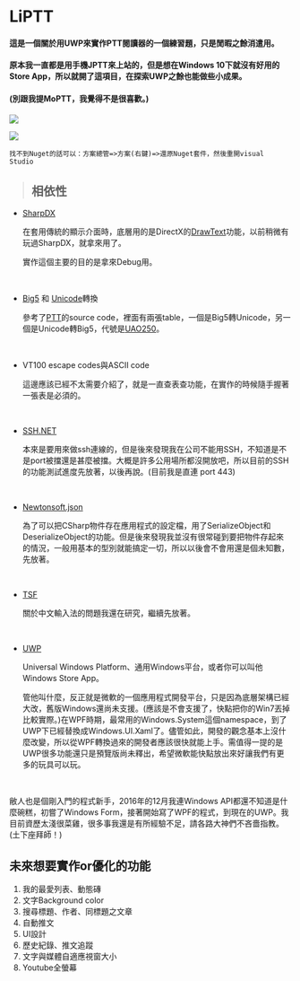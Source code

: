# LiPTT



#### 這是一個關於用UWP來實作PTT閱讀器的一個練習題，只是閒暇之餘消遣用。

#### 原本我一直都是用手機JPTT來上站的，但是想在Windows 10下就沒有好用的Store App，所以就開了這項目，在探索UWP之餘也能做些小成果。

#### (別跟我提MoPTT，我覺得不是很喜歡。)



<img src="https://i.imgur.com/1XRlB3j.png"></img>

<img src="https://i.imgur.com/RPSJQKG.png"></img>



```
找不到Nuget的話可以：方案總管=>方案(右鍵)=>還原Nuget套件，然後重開visual Studio
```



> ## 相依性

- [SharpDX](https://github.com/sharpdx/SharpDX)

  在套用傳統的顯示介面時，底層用的是DirectX的[DrawText](https://msdn.microsoft.com/en-us/library/windows/desktop/dd371919(v=vs.85).aspx)功能，以前稍微有玩過SharpDX，就拿來用了。

  實作這個主要的目的是拿來Debug用。

  ​



- [Big5](https://zh.wikipedia.org/wiki/%E5%A4%A7%E4%BA%94%E7%A2%BC) 和 [Unicode](http://graphemica.com/)轉換

  參考了[PTT](https://github.com/ptt/pttbbs)的source code，裡面有兩張table，一個是Big5轉Unicode，另一個是Unicode轉Big5，代號是[UAO250](https://moztw.org/docs/big5/)。

  ​

- VT100 escape codes與ASCII code

  這邊應該已經不太需要介紹了，就是一直查表查功能，在實作的時候隨手握著一張表是必須的。

  ​

- [SSH.NET](https://github.com/sshnet/SSH.NET)

  本來是要用來做ssh連線的，但是後來發現我在公司不能用SSH，不知道是不是port被擋還是甚麼被擋。大概是許多公用場所都沒開放吧，所以目前的SSH的功能測試進度先放著，以後再說。(目前我是直連 port 443)

  ​

- [Newtonsoft.json](https://github.com/JamesNK/Newtonsoft.Json)

  為了可以把CSharp物件存在應用程式的設定檔，用了SerializeObject和DeserializeObject的功能。但是後來發現我並沒有很常碰到要把物件存起來的情況，一般用基本的型別就能搞定一切，所以以後會不會用還是個未知數，先放著。

  ​

- [TSF](https://msdn.microsoft.com/zh-tw/library/windows/desktop/ms629032(v=vs.85).aspx)

  關於中文輸入法的問題我還在研究，繼續先放著。

  ​

- [UWP](https://docs.microsoft.com/zh-tw/windows/uwp/controls-and-patterns/)

  Universal Windows Platform、通用Windows平台，或者你可以叫他Windows Store App。

  管他叫什麼，反正就是微軟的一個應用程式開發平台，只是因為底層架構已經大改，舊版Windows還尚未支援。(應該是不會支援了，快點把你的Win7丟掉比較實際。)在WPF時期，最常用的Windows.System這個namespace，到了UWP下已經替換成Windows.UI.Xaml了。儘管如此，開發的觀念基本上沒什麼改變，所以從WPF轉換過來的開發者應該很快就能上手。需值得一提的是UWP很多功能還只是預覽版尚未釋出，希望微軟能快點放出來好讓我們有更多的玩具可以玩。

  ​

敝人也是個剛入門的程式新手，2016年的12月我連Windows API都還不知道是什麼碗糕，初嘗了Windows Form，接著開始寫了WPF的程式，到現在的UWP。我目前資歷太淺很菜雞，很多事我還是有所經驗不足，請各路大神們不吝嗇指教。(土下座拜師！)



## 未來想要實作or優化的功能

1. 我的最愛列表、動態磚
2. 文字Background color
3. 搜尋標題、作者、同標題之文章
4. 自動推文
5. UI設計
6. 歷史紀錄、推文追蹤
7. 文字與媒體自適應視窗大小
8. Youtube全螢幕